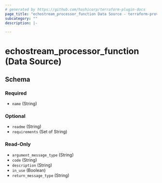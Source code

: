 ```yaml
---
# generated by https://github.com/hashicorp/terraform-plugin-docs
page_title: "echostream_processor_function Data Source - terraform-provider-echostream"
subcategory: ""
description: |-
  
---
```


# echostream_processor_function (Data Source)





<!-- schema generated by tfplugindocs -->
## Schema

### Required

- `name` (String)

### Optional

- `readme` (String)
- `requirements` (Set of String)

### Read-Only

- `argument_message_type` (String)
- `code` (String)
- `description` (String)
- `in_use` (Boolean)
- `return_message_type` (String)


